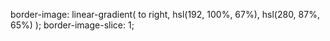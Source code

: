 border-image: linear-gradient(
to right,
hsl(192, 100%, 67%),
hsl(280, 87%, 65%)
);
border-image-slice: 1;
